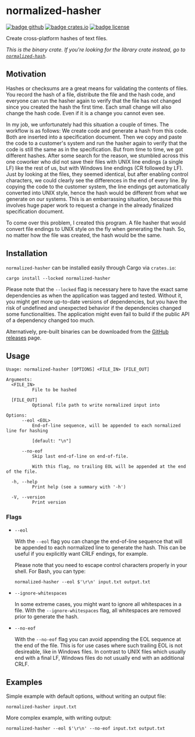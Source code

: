 # normalized-hasher

[![badge github]][url github]
[![badge crates.io]][url crates.io]
[![badge license]][url license]

[badge github]: https://img.shields.io/badge/github-FloGa%2Fnormalized--hasher-green
[badge crates.io]: https://img.shields.io/crates/v/normalized-hasher
[badge license]: https://img.shields.io/crates/l/normalized-hasher

[url github]: https://github.com/FloGa/normalized-hasher
[url crates.io]: https://crates.io/crates/normalized-hasher
[url license]: https://github.com/FloGa/normalized-hasher/blob/develop/LICENSE

Create cross-platform hashes of text files.

*This is the binary crate. If you're looking for the library crate instead, go
to [`normalized-hash`].*

[`normalized-hash`]: https://github.com/FloGa/normalized-hasher/crates/normalized-hash

## Motivation

Hashes or checksums are a great means for validating the contents of files.
You record the hash of a file, distribute the file and the hash code, and
everyone can run the hasher again to verify that the file has not changed
since you created the hash the first time. Each small change will also change
the hash code. Even if it is a change you cannot even see.

In my job, we unfortunately had this situation a couple of times. The workflow
is as follows: We create code and generate a hash from this code. Both are
inserted into a specification document. Then we copy and paste the code to a
customer's system and run the hasher again to verify that the code is still
the same as in the specification. But from time to time, we got different
hashes. After some search for the reason, we stumbled across this one coworker
who did not save their files with UNIX line endings (a single LF) like the
rest of us, but with Windows line endings (CR followed by LF). Just by looking
at the files, they seemed identical, but after enabling control characters, we
could clearly see the differences in the end of every line. By copying the
code to the customer system, the line endings get automatically converted into
UNIX style, hence the hash would be different from what we generate on our
systems. This is an embarrassing situation, because this involves huge paper
work to request a change in the already finalized specification document.

To come over this problem, I created this program. A file hasher that would
convert file endings to UNIX style on the fly when generating the hash. So, no
matter how the file was created, the hash would be the same.

## Installation

`normalized-hasher` can be installed easily through Cargo via `crates.io`:

```shell
cargo install --locked normalized-hasher
```

Please note that the `--locked` flag is necessary here to have the exact same
dependencies as when the application was tagged and tested. Without it, you
might get more up-to-date versions of dependencies, but you have the risk of
undefined and unexpected behavior if the dependencies changed some
functionalities. The application might even fail to build if the public API of
a dependency changed too much.

Alternatively, pre-built binaries can be downloaded from the [GitHub
releases][gh-releases] page.

[gh-releases]: https://github.com/FloGa/normalized-hasher/releases

## Usage

<!--% !cargo --quiet run -- --help | tail -n+3 %-->

```text
Usage: normalized-hasher [OPTIONS] <FILE_IN> [FILE_OUT]

Arguments:
  <FILE_IN>
          File to be hashed

  [FILE_OUT]
          Optional file path to write normalized input into

Options:
      --eol <EOL>
          End-of-line sequence, will be appended to each normalized line for hashing
          
          [default: "\n"]

      --no-eof
          Skip last end-of-line on end-of-file.
          
          With this flag, no trailing EOL will be appended at the end of the file.

  -h, --help
          Print help (see a summary with '-h')

  -V, --version
          Print version
```

### Flags

-   `--eol`
    
    With the `--eol` flag you can change the end-of-line sequence that will be
    appended to each normalized line to generate the hash. This can be useful
    if you explicitly want CRLF endings, for example.
    
    Please note that you need to escape control characters properly in your
    shell. For Bash, you can type:
    
    ```shell
    normalized-hasher --eol $'\r\n' input.txt output.txt
    ```
    
-   `--ignore-whitespaces`
    
    In some extreme cases, you might want to ignore all whitespaces in a file.
    With the `--ignore-whitespaces` flag, all whitespaces are removed prior to
    generate the hash.

-   `--no-eof`

    With the `--no-eof` flag you can avoid appending the EOL sequence at the
    end of the file. This is for use cases where such trailing EOL is not
    desireable, like in Windows files. In contrast to UNIX files which usually
    end with a final LF, Windows files do not usually end with an additional
    CRLF.

## Examples

Simple example with default options, without writing an output file:

```shell
normalized-hasher input.txt
```

More complex example, with writing output:

```shell
normalized-hasher --eol $'\r\n' --no-eof input.txt output.txt
```
